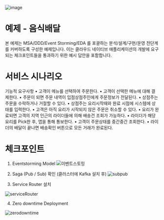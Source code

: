 ![image](https://user-images.githubusercontent.com/487999/79708354-29074a80-82fa-11ea-80df-0db3962fb453.png)

# 예제 - 음식배달

본 예제는 MSA/DDD/Event Storming/EDA 를 포괄하는 분석/설계/구현/운영 전단계를 커버하도록 구성한 예제입니다.
이는 클라우드 네이티브 애플리케이션의 개발에 요구되는 체크포인트들을 통과하기 위한 예시 답안을 포함합니다.

# 서비스 시나리오

기능적 요구사항
• 고객이 메뉴를 선택하여 주문한다.
• 고객이 선택한 메뉴에 대해 결제한다.
• 주문이 되면 주문 내역이 입점상점주인에게 주문정보가 전달된다.
• 상점주는 주문을 수락하거나 거절할 수 있다.
• 상점주는 요리시작때와 완료 시점에 시스템에 상태를 입력한다.
• 고객은 아직 요리가 시작되지 않은 주문은 취소할 수 있다.
• 요리가 완료되면 고객의 지역 인근의 라이더들에 의해 배송건 조회가 가능하다.
• 라이더가 해당 요리를 Pick한 후, 앱을 통해 통보한다.
• 고객이 주문상태를 중간중간 조회한다.
• 라이더의 배달이 끝나면 배송확인 버튼으로 모든 거래가 완료된다.

# 체크포인트
1. Eventstorming Model
![이벤트스토밍](https://github.com/april28sm/clould-lv3/assets/94352502/c3dae2f8-c1c7-41ca-a3b9-aa7b1f95b5c4)

2. Saga (Pub / Sub) 확인 (클러스터에 Kafka 설치 후)
![subpub](https://github.com/april28sm/clould-lv3/assets/94352502/664d5cd2-0e7c-46ad-a589-9643cfa81031)

3. Service Router 설치

![serviceRouter](https://github.com/april28sm/clould-lv3/assets/94352502/83b94b59-e5dc-4718-aa8d-d944c396baff)

4. Zero downtime Deployment 

![zerodowntime](https://github.com/april28sm/clould-lv3/assets/94352502/b6d29fa2-9c23-4cd7-829f-89249adb040d)
